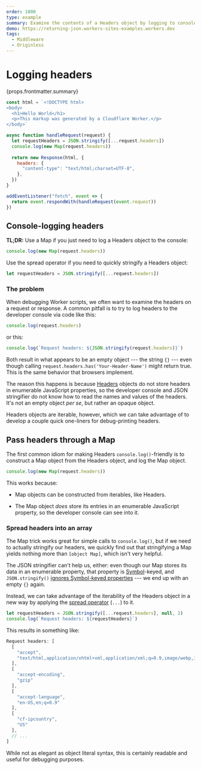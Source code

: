 ```yaml
---
order: 1000
type: example
summary: Examine the contents of a Headers object by logging to console with a Map.
demo: https://returning-json.workers-sites-examples.workers.dev
tags:
  - Middleware
  - Originless
---
```


# Logging headers

<ContentColumn>
  <p>{props.frontmatter.summary}</p>
</ContentColumn>

```js
const html = `<!DOCTYPE html>
<body>
  <h1>Hello World</h1>
  <p>This markup was generated by a Cloudflare Worker.</p>
</body>`

async function handleRequest(request) {
  let requestHeaders = JSON.stringify([...request.headers])
  console.log(new Map(request.headers))
  
  return new Response(html, {
    headers: {
      "content-type": "text/html;charset=UTF-8",
    },
  })
}

addEventListener("fetch", event => {
  return event.respondWith(handleRequest(event.request))
})
```

## Console-logging headers

**TL;DR:** Use a Map if you just need to log a Headers object to the console:

```js
console.log(new Map(request.headers))
```

Use the spread operator if you need to quickly stringify a Headers object:

```js
let requestHeaders = JSON.stringify([...request.headers])
```

### The problem

When debugging Worker scripts, we often want to examine the headers on a request
or response. A common pitfall is to try to log headers to the developer console
via code like this:

```js
console.log(request.headers)
```

or this:

```js
console.log(`Request headers: ${JSON.stringify(request.headers)}`)
```

Both result in what appears to be an empty object --- the string `{}` --- even
though calling `request.headers.has('Your-Header-Name')` might return true. This
is the same behavior that browsers implement.

The reason this happens is because [Headers](https://developer.mozilla.org/en-US/docs/Web/API/Headers)
objects do not store headers in enumerable JavaScript properties, so the
developer console and JSON stringifier do not know how to read the names and
values of the headers. It's not an empty object _per se_, but rather an opaque
object.

Headers objects are iterable, however, which we can take advantage of to develop
a couple quick one-liners for debug-printing headers.

## Pass headers through a Map

The first common idiom for making Headers `console.log()`-friendly is to
construct a Map object from the Headers object, and log the Map object.

```js
console.log(new Map(request.headers))
```

This works because:

- Map objects can be constructed from iterables, like Headers.

- The Map object _does_ store its entries in an enumerable JavaScript property,
  so the developer console can see into it.

### Spread headers into an array

The Map trick works great for simple calls to `console.log()`, but if we need to
actually stringify our headers, we quickly find out that stringifying a Map
yields nothing more than `[object Map]`, which isn't very helpful.

The JSON stringifier can't help us, either: even though our Map stores its data
in an enumerable property, that property is
[Symbol](https://developer.mozilla.org/en-US/docs/Web/JavaScript/Reference/Global_Objects/Symbol)-keyed,
and `JSON.stringify()`
[ignores Symbol-keyed properties](https://developer.mozilla.org/en-US/docs/Web/JavaScript/Reference/Global_Objects/JSON/stringify#Description)
--- we end up with an empty `{}` again.

Instead, we can take advantage of the iterability of the Headers object in a new
way by applying the
[spread operator](https://developer.mozilla.org/en-US/docs/Web/JavaScript/Reference/Operators/Spread_operator)
(`...`) to it.

```js
let requestHeaders = JSON.stringify([...request.headers], null, 2)
console.log(`Request headers: ${requestHeaders}`)
```

This results in something like:

```js
Request headers: [
  [
    "accept",
    "text/html,application/xhtml+xml,application/xml;q=0.9,image/webp,image/apng,*/*;q=0.8"
  ],
  [
    "accept-encoding",
    "gzip"
  ],
  [
    "accept-language",
    "en-US,en;q=0.9"
  ],
  [
    "cf-ipcountry",
    "US"
  ],
  // ...
]
```

While not as elegant as object literal syntax, this is certainly readable and
useful for debugging purposes.



<!-- ## Demo

<p><a href={props.frontmatter.demo}>Open demo</a></p>

<Demo src={props.frontmatter.demo} title={props.frontmatter.summary} height="80"/> -->
